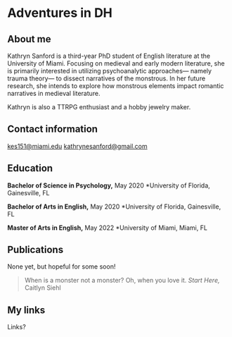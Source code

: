 # Adventures in DH

## About me 

Kathryn Sanford is a third-year PhD student of English literature at the University of Miami. Focusing on medieval and early modern literature, she is primarily interested in utilizing psychoanalytic approaches— namely trauma theory— to dissect narratives of the monstrous. In her future research, she intends to explore how monstrous elements impact romantic narratives in medieval literature.

Kathryn is also a TTRPG enthusiast and a hobby jewelry maker.

## Contact information

kes151@miami.edu
kathrynesanford@gmail.com

## Education 

**Bachelor of Science in Psychology,** May 2020
*University of Florida, Gainesville, FL

**Bachelor of Arts in English,** May 2020
*University of Florida, Gainesville, FL

**Master of Arts in English,** May 2022
*University of Miami, Miami, FL

## Publications 

None yet, but hopeful for some soon!

> When is a monster not a monster? Oh, when you love it.
> *Start Here,* Caitlyn Siehl

## My links 

Links?

